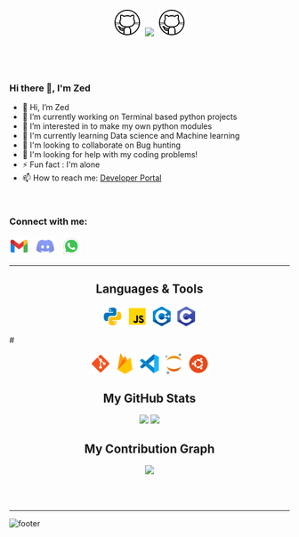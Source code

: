 <h1 align="center">
  <a>
    <img width="50px" src="https://github.com/ZedUnknown/ZedUnknown/blob/main/img/gif/github.gif" />
  </a>
  <a><img src="https://readme-typing-svg.herokuapp.com?font=Noto+Sans+Japanese&size=35&duration=3500&pause=3000&color=AE2828&center=true&vCenter=true&width=450&height=40&lines=%E3%81%93%E3%82%93%E3%81%AB%E3%81%A1%E3%81%AF%E3%83%97%E3%83%AD%E3%82%B0%E3%83%A9%E3%83%9E%E3%83%BC+!" /></a>
  <a>
    <img width="50px" src="https://github.com/ZedUnknown/ZedUnknown/blob/main/img/gif/github.gif" />
 </a>
 
</h1>

<br/>
<br/>

### Hi there 👋, I'm Zed
- 👋 Hi, I’m Zed
- 🔭 I’m currently working on Terminal based python projects
- 👀 I’m interested in to make my own python modules
- 📕 I'm currently learning Data science and Machine learning
- 🤝 I'm looking to collaborate on Bug hunting
- 🤔 I'm looking for help with my coding problems!
- ⚡ Fun fact : I'm alone
- 📫 How to reach me: [Developer Portal](**coding.developerportal@gmail.com**)

<br/>

### Connect with me:

<p align="left">
<img herf="coding.developerportal@gmail.com" width="35" src="https://github.com/ZedUnknown/ZedUnknown/blob/main/img/ico/social-media/gmail.png"/>
&nbsp;
<img herf="https://discordapp.com/users/770312122273234955" width="35" src="https://github.com/ZedUnknown/ZedUnknown/blob/main/img/ico/social-media/discord.png"/>
&nbsp;
<img herf="https://wa.me/message/4CNADM4GWHQQL1" width="35" src="https://github.com/ZedUnknown/ZedUnknown/blob/main/img/ico/social-media/whatsapp.png "/>
</p>

<hr>
<h2 align="center">
  Languages & Tools
</h2>

<p align="center">
<img align="center" height="40" width="40" src="https://github.com/ZedUnknown/ZedUnknown/blob/main/img/ico/languages/python.png"/>
<img align="center" height="40" width="40" src="https://github.com/ZedUnknown/ZedUnknown/blob/main/img/ico/languages/java-script.png"/>
<img align="center" height="40" width="40" src="https://github.com/ZedUnknown/ZedUnknown/blob/main/img/ico/languages/cplusplus.png"/>
<img align="center" height="40" width="40" src="https://github.com/ZedUnknown/ZedUnknown/blob/main/img/ico/languages/c.png"/>
</p>
#
<p align="center">
<img align="center" height="40" width="40" src="https://github.com/ZedUnknown/ZedUnknown/blob/main/img/ico/tools/git.png"/>
<img align="center" height="40" width="40" src="https://github.com/ZedUnknown/ZedUnknown/blob/main/img/ico/tools/firebase.png"/>
<img align="center" height="40" width="40" src="https://github.com/ZedUnknown/ZedUnknown/blob/main/img/ico/tools/vs-code.png"/>
<img align="center" height="40" width="40" src="https://github.com/ZedUnknown/ZedUnknown/blob/main/img/ico/tools/jupyter.png"/>
<img align="center" height="40" width="40" src="https://github.com/ZedUnknown/ZedUnknown/blob/main/img/ico/tools/ubuntu.png"/>

<br/>


<h2 align="center">
  My GitHub Stats
</h2>

<p align = "center">
  <img  src = "https://github-readme-stats.vercel.app/api?username=ZedUnknown&show_icons=true&theme=radical&line_height=30">
  <img src = "https://github-readme-stats.vercel.app/api/top-langs/?username=ZedUnknown&hide=html,css,java,shaderlab,kotlin,hlsl&theme=radical">
</p>

<h2 align="center">
  My Contribution Graph
</h2>

<p align = "center">
 <img src="https://activity-graph.herokuapp.com/graph?username=ZedUnknown&theme=redical">
</p>
<br/>
<br/>
<hr>

![footer](https://)
